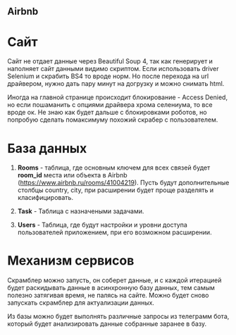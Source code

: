 ## Airbnb

# Сайт

Сайт не отдает данные через Beautiful Soup 4, так как генерирует и наполняет сайт данными видимо скриптом. Если использовать driver Selenium и скрабить BS4 то вроде норм. Но после перехода на url драйвером, нужно дать пару минут на догрузку и можно снимать html. 

Иногда на главной странице происходит блокирование - Access Denied, но если пошаманить с опциями драйвера хрома селениума, то все вроде ок. Не знаю как будет дальше с блокировками роботов, но попробую сделать помаксимуму похожий скрабер с пользователем.


# База данных

1. **Rooms** - таблица, где основным ключем для всех связей будет **room_id** места или объекта в Airbnb (https://www.airbnb.ru/rooms/41004219). Пусть будут дополнительные столбцы country, city, при расширении будет проще разделять и класифицировать.

2. **Task** - Таблица с назначеными задачами.

3. **Users** - Таблица, где будут настройки и уровни доступа пользователей приложением, при его возможном расширении.

# Механизм сервисов

Скрамблер можно запусть, он соберет данные, и с каждой итерацией будет раскидывать данные в асинхронную базу данных, тем самым полезно затягивая время, не палясь на сайте. Можно будет сново запускать скрамблер для актуализации данных.

Из базы можно будет выполнять различные запросы из телеграмм бота, который будет анализировать данные собранные заранее в базу.

